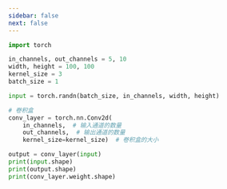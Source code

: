 ```yaml
---
sidebar: false
next: false
---
```

<BlogInfo/>






```python
import torch

in_channels, out_channels = 5, 10
width, height = 100, 100
kernel_size = 3
batch_size = 1

input = torch.randn(batch_size, in_channels, width, height)

# 卷积盒
conv_layer = torch.nn.Conv2d(
    in_channels,  # 输入通道的数量
    out_channels,  # 输出通道的数量
    kernel_size=kernel_size)  # 卷积盒的大小

output = conv_layer(input)
print(input.shape)
print(output.shape)
print(conv_layer.weight.shape)

```






<ActionBox />
        
<style>#top-box {margin-top:0.5rem!important;}</style>